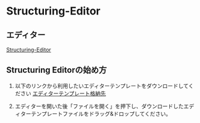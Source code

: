 # Structuring-Editor

## エディター
[Structuring-Editor](https://morishima-yuki.github.io/Structuring-Editor/tool/)

## Structuring Editorの始め方
  1. 以下のリンクから利用したいエディターテンプレートをダウンロードしてください
  [エディターテンプレート格納先](https://github.com/morishima-yuki/Structuring-Editor/tree/main/editor_template)
  
  1. エディターを開いた後「ファイルを開く」を押下し、ダウンロードしたエディターテンプレートファイルをドラッグ&ドロップしてください。
